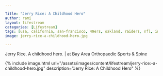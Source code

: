 ```yaml
---

Title: "Jerry Rice: A Childhood Hero"
author: rami
layout: lifestream 
categories: [Lifestream]
tags: [usa, california, san-francisco, 49ers, oakland, raiders, nfl, instagram]
image: jerry-rice-a-childhood-hero.jpg

---
```


Jerry Rice. A childhood hero. | at Bay Area Orthopaedic Sports & Spine

{% include image.html url="/assets/images/content/lifestream/jerry-rice:-a-childhood-hero.jpg" description="Jerry Rice: A Childhood Hero" %}
